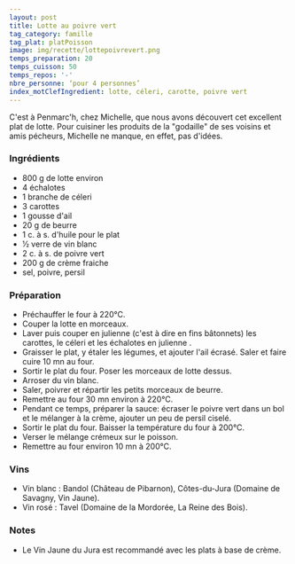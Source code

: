 ```yaml
---
layout: post
title: Lotte au poivre vert
tag_category: famille
tag_plat: platPoisson
image: img/recette/lottepoivrevert.png
temps_preparation: 20
temps_cuisson: 50
temps_repos: '-'
nbre_personne: ‘pour 4 personnes’
index_motClefIngredient: lotte, céleri, carotte, poivre vert
---
```

C'est à Penmarc'h, chez Michelle, que nous avons découvert cet excellent plat de lotte.  Pour cuisiner les produits de la "godaille" de ses voisins et amis pécheurs, Michelle ne manque, en effet, pas d'idées.

### Ingrédients
* 800 g de lotte environ
* 4 échalotes
* 1 branche de céleri
* 3 carottes
* 1 gousse d'ail
* 20 g de beurre
* 1 c. à s. d'huile pour le plat
* 1⁄2 verre de vin blanc
* 2 c. à s. de poivre vert
* 200 g de crème fraiche
* sel, poivre, persil


### Préparation
* Préchauffer le four à 220°C.
* Couper la lotte en morceaux.
* Laver puis couper en julienne (c'est à dire en fins bâtonnets) les carottes, le céleri et les échalotes en julienne .
* Graisser le plat, y étaler les légumes, et ajouter l'ail écrasé. Saler et faire cuire 10 mn au four.
* Sortir le plat du four. Poser les morceaux de lotte dessus.
* Arroser du vin blanc.
* Saler, poivrer et répartir les petits morceaux de beurre.
* Remettre au four 30 mn environ à 220°C.
* Pendant ce temps, préparer la sauce: écraser le poivre vert dans un bol et le mélanger à la crème, ajouter un peu de persil ciselé.
* Sortir le plat du four. Baisser la température du four à 200°C.
* Verser le mélange crémeux sur le poisson.
* Remettre au four environ 10 mn à 200°C.

### Vins
* Vin blanc : Bandol (Château de Pibarnon), Côtes-du-Jura (Domaine de Savagny, Vin Jaune).
* Vin rosé : Tavel (Domaine de la Mordorée, La Reine des Bois).

### Notes
* Le Vin Jaune du Jura est recommandé avec les plats à base de crème.
